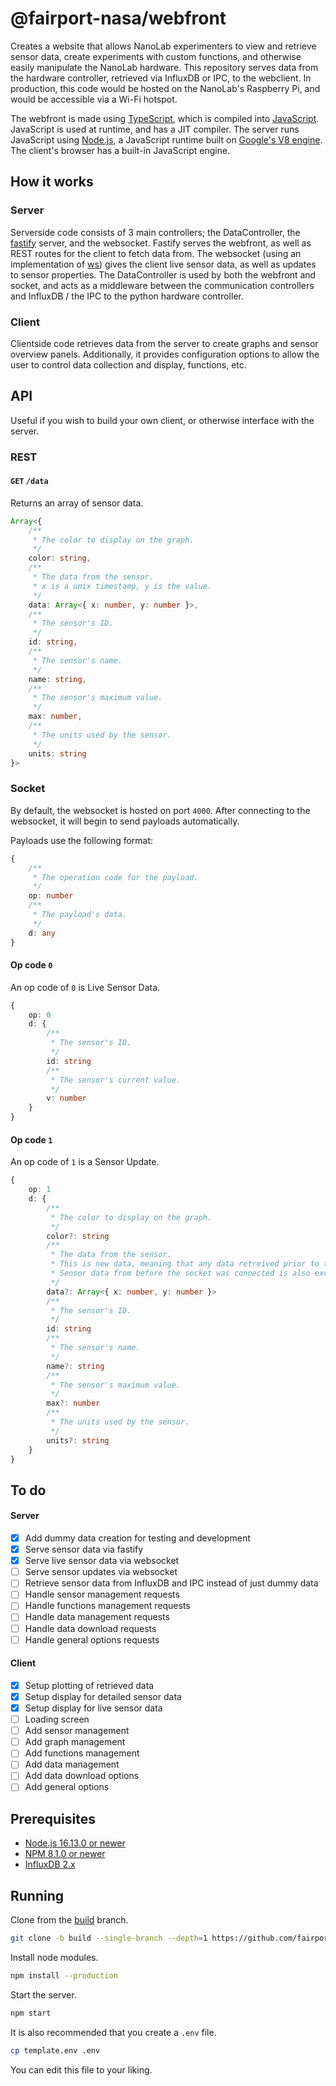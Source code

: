 # @fairport-nasa/webfront
Creates a website that allows NanoLab experimenters to view and retrieve sensor data, create experiments with custom functions, and otherwise easily manipulate the NanoLab hardware. This repository serves data from the hardware controller, retrieved via InfluxDB or IPC, to the webclient. In production, this code would be hosted on the NanoLab's Raspberry Pi, and would be accessible via a Wi-Fi hotspot.

The webfront is made using [TypeScript](https://www.typescriptlang.org/), which is compiled into [JavaScript](https://www.javascript.com/). JavaScript is used at runtime, and has a JIT compiler. The server runs JavaScript using [Node.js](https://nodejs.org/en/), a JavaScript runtime built on [Google's V8 engine](https://v8.dev/). The client's browser has a built-in JavaScript engine.

## How it works

### Server
Serverside code consists of 3 main controllers; the DataController, the [fastify](https://www.fastify.io/) server, and the websocket. Fastify serves the webfront, as well as REST routes for the client to fetch data from. The websocket (using an implementation of [ws](https://github.com/websockets/ws)) gives the client live sensor data, as well as updates to sensor properties. The DataController is used by both the webfront and socket, and acts as a middleware between the communication controllers and InfluxDB / the IPC to the python hardware controller.

### Client
Clientside code retrieves data from the server to create graphs and sensor overview panels. Additionally, it provides configuration options to allow the user to control data collection and display, functions, etc.

## API
Useful if you wish to build your own client, or otherwise interface with the server.

### REST

#### `GET` `/data`
Returns an array of sensor data.
```ts
Array<{
    /**
     * The color to display on the graph.
     */
    color: string,
    /**
     * The data from the sensor.
     * x is a unix timestamp, y is the value.
     */
    data: Array<{ x: number, y: number }>,
    /**
     * The sensor's ID.
     */
    id: string,
    /**
     * The sensor's name.
     */
    name: string,
    /**
     * The sensor's maximum value.
     */
    max: number,
    /**
     * The units used by the sensor.
     */
    units: string
}>
```

### Socket
By default, the websocket is hosted on port `4000`. After connecting to the websocket, it will begin to send payloads automatically.

Payloads use the following format:
```ts
{
    /**
     * The operation code for the payload.
     */
    op: number
    /**
     * The payload's data.
     */
    d: any
}
```

#### Op code `0`
An op code of `0` is Live Sensor Data.
```ts
{
    op: 0
    d: {
        /**
         * The sensor's ID.
         */
        id: string
        /**
         * The sensor's current value.
         */
        v: number
    }
}
```

#### Op code `1`
An op code of `1` is a Sensor Update.
```ts
{
    op: 1
    d: {
        /**
         * The color to display on the graph.
         */
        color?: string
        /**
         * The data from the sensor.
         * This is new data, meaning that any data retreived prior to the last payload is omitted.
         * Sensor data from before the socket was connected is also excluded.
         */
        data?: Array<{ x: number, y: number }>
        /**
         * The sensor's ID.
         */
        id: string
        /**
         * The sensor's name.
         */
        name?: string
        /**
         * The sensor's maximum value.
         */
        max?: number
        /**
         * The units used by the sensor.
         */
        units?: string
    }
}
```

## To do

#### Server
- [x] Add dummy data creation for testing and development
- [x] Serve sensor data via fastify
- [x] Serve live sensor data via websocket
- [ ] Serve sensor updates via websocket
- [ ] Retrieve sensor data from InfluxDB and IPC instead of just dummy data
- [ ] Handle sensor management requests
- [ ] Handle functions management requests
- [ ] Handle data management requests
- [ ] Handle data download requests
- [ ] Handle general options requests

#### Client
- [x] Setup plotting of retrieved data
- [x] Setup display for detailed sensor data
- [x] Setup display for live sensor data
- [ ] Loading screen
- [ ] Add sensor management
- [ ] Add graph management
- [ ] Add functions management
- [ ] Add data management
- [ ] Add data download options
- [ ] Add general options

## Prerequisites
- [Node.js 16.13.0 or newer](https://nodejs.org/en/)
- [NPM 8.1.0 or newer](https://www.npmjs.com/)
- [InfluxDB 2.x](https://www.influxdata.com/)

## Running
Clone from the [build](https://github.com/fairport-nasa/webfront/tree/build) branch.
```sh
git clone -b build --single-branch --depth=1 https://github.com/fairport-nasa/webfront.git
```

Install node modules.
```sh
npm install --production
```

Start the server.
```sh
npm start
```

It is also recommended that you create a `.env` file.
```sh
cp template.env .env
```
You can edit this file to your liking.
